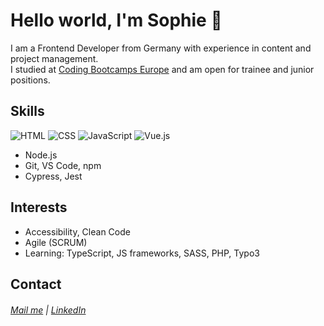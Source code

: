 # Hello world, I'm Sophie :wave:

I am a Frontend Developer from Germany with experience in content and project management. </br>
I studied at <a href = https://github.com/coding-bootcamps-eu>Coding Bootcamps Europe</a> and am open for trainee and junior positions.

## Skills

![HTML](https://img.shields.io/badge/HTML-5-red) ![CSS](https://img.shields.io/badge/CSS-3-blueviolet) ![JavaScript](https://img.shields.io/badge/ES6-JavaScript-yellow) ![Vue.js](https://img.shields.io/badge/Vue-3-brightgreen)
- Node.js
- Git, VS Code, npm
- Cypress, Jest

## Interests
- Accessibility, Clean Code
- Agile (SCRUM)
- Learning: TypeScript, JS frameworks, SASS, PHP, Typo3

## Contact

###### [Mail me](mailto:sophie.brunner.91@gmail.com) | [LinkedIn](https://www.linkedin.com/in/sophie-brunner-060161165/)
